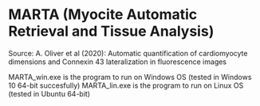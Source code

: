 # MARTA (Myocite Automatic Retrieval and Tissue Analysis)

Source: A. Oliver et al (2020):
Automatic quantification of cardiomyocyte dimensions and Connexin 43 lateralization in fluorescence images

MARTA_win.exe is the program to run on Windows OS (tested in Windows 10 64-bit succesfully)
MARTA_lin.exe is the program to run on Linux OS (tested in Ubuntu 64-bit)
